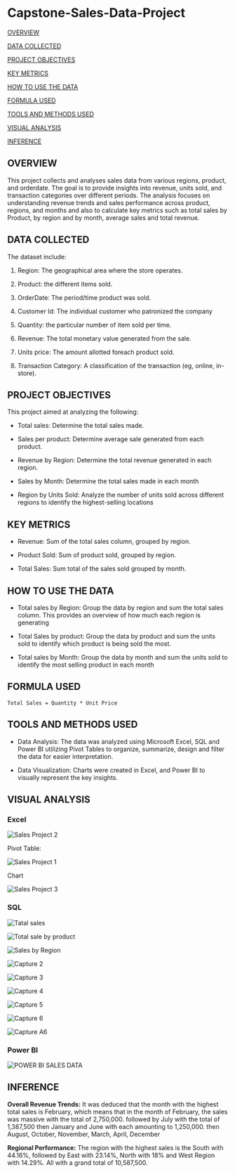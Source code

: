 # Capstone-Sales-Data-Project

[OVERVIEW](#overview)

[DATA COLLECTED](#data-collected)

[PROJECT OBJECTIVES](#project-objective)

[KEY METRICS](#key-metrics)

[HOW TO USE THE DATA](#how-to-use-the-data)

[FORMULA USED](#formula-used)

[TOOLS AND METHODS USED](#tools-and-methods-used)

[VISUAL ANALYSIS](#visual-analysis)

[INFERENCE](#inference)


## OVERVIEW

This project collects and analyses sales data from various regions, product, and orderdate. The goal is to provide insights into revenue, units sold, and transaction categories over different periods. The analysis focuses on understanding revenue trends and sales performance across product, regions, and months and also to calculate key metrics such as total sales by Product, by region and by month, average sales and total revenue.

## DATA COLLECTED

The dataset include:

1. Region: The geographical area where the store operates.

2. Product: the different items sold.

3. OrderDate: The period/time product was sold.

4. Customer Id: The individual customer who patronized the company

5. Quantity: the particular number of item sold per time.

6. Revenue: The total monetary value generated from the sale.

7.  Units price: The amount allotted foreach product sold.

8. Transaction Category: A classification of the transaction (eg, online, in-store).

## PROJECT OBJECTIVES

This project aimed at analyzing the following:

- Total sales:  Determine the total sales made.

- Sales per product: Determine average sale generated from each product.

- Revenue by Region: Determine the total revenue generated in each region.

- Sales by Month: Determine the total sales made in each month

- Region by Units Sold: Analyze the number of units sold across different regions to identify the highest-selling locations

## KEY METRICS

- Revenue: Sum of the total sales column, grouped by region.

- Product Sold: Sum of product sold, grouped by region.

- Total Sales: Sum total of the sales sold grouped by month.

## HOW TO USE THE DATA

- Total sales by Region: Group the data by region and sum the total sales column. This provides an overview of how much each region is generating

- Total Sales by product: Group the data by product and sum the units sold to identify which product is being sold the most.

- Total sales by Month: Group the data by month and sum the units sold to identify the most selling product in each month

## FORMULA USED
```
Total Sales = Quantity * Unit Price
```

## TOOLS AND METHODS USED

- Data Analysis: The data was analyzed using Microsoft Excel, SQL and Power BI utilizing Pivot Tables to organize, summarize, design and filter the data for easier interpretation.

- Data Visualization: Charts were created in Excel, and Power BI to visually represent the key insights.

## VISUAL ANALYSIS

### Excel
 
![Sales Project 2](https://github.com/user-attachments/assets/4634639a-dbf4-494a-82d9-a781aa4d2ada)
 
 Pivot Table:

![Sales Project 1](https://github.com/user-attachments/assets/d82e0170-1f9e-41e6-86ec-a3e549e7001c)

Chart 

![Sales Project 3](https://github.com/user-attachments/assets/cefe4203-0744-425c-9584-57f86e2243bb)


### SQL

![Tatal sales](https://github.com/user-attachments/assets/81579d9e-a0a6-4e10-9131-37c682d239d3)


![Total sale by product](https://github.com/user-attachments/assets/c3409de7-7173-4e36-9874-09e36d32ce78)


![Sales by Region](https://github.com/user-attachments/assets/2f688c04-2b99-41d1-9e6b-eaf5aee66c21)


![Capture 2](https://github.com/user-attachments/assets/56102251-fd61-47f5-975e-7d2371d5c9b9)


![Capture 3](https://github.com/user-attachments/assets/694b0a1e-c3c2-4ddc-8298-185df110e54b)


![Capture 4](https://github.com/user-attachments/assets/d07f5914-bd48-4e13-be99-4e162eb17edc)


![Capture 5](https://github.com/user-attachments/assets/e45d2d19-d1bf-44f0-94a2-5b4669aeae2c)


![Capture 6](https://github.com/user-attachments/assets/b5ab6f42-bac1-41ca-bf99-41ada5720cbd)


![Capture A6](https://github.com/user-attachments/assets/ed1df371-2c38-4b50-9316-3c37f4bbec32)



### Power BI

![POWER BI SALES DATA](https://github.com/user-attachments/assets/95547ff2-d67a-47dd-ba47-bced4fd95dd8)


## INFERENCE

**Overall Revenue Trends:**
It was deduced that the month with the highest total sales is February, which means that in the month of February, the sales was massive with the total of 2,750,000. followed by July with the total of 1,387,500 then January and June with each amounting to 1,250,000. then August, October, November, March, April, December 


**Regional Performance:**
The region with the highest sales is the South with 44.16%, followed by East with 23.14%, North with 18% and West Region with 14.29%. All with a grand total of 10,587,500.
